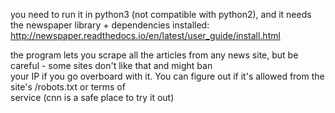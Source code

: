 you need to run it in python3 (not compatible with python2), and it needs the newspaper library + dependencies installed:  
http://newspaper.readthedocs.io/en/latest/user_guide/install.html

the program lets you scrape all the articles from any news site, but be careful - some sites don't like that and might ban  
your IP if you go overboard with it. You can figure out if it's allowed from the site's <homepage>/robots.txt or terms of  
service (cnn is a safe place to try it out)  
